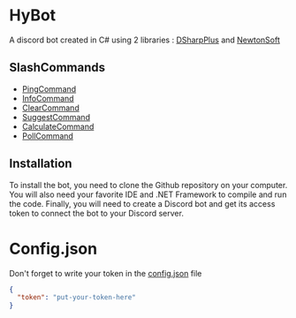 
# HyBot

A discord bot created in C# using 2 libraries : [DSharpPlus](https://github.com/DSharpPlus/DSharpPlus) and [NewtonSoft](https://github.com/JamesNK/Newtonsoft.Json)


## SlashCommands

- [PingCommand](https://github.com/Antyss77/csharp-discord-bot/blob/main/Commands/PingCommand.cs)
- [InfoCommand](https://github.com/Antyss77/csharp-discord-bot/blob/main/Commands/InfoCommand.cs)
- [ClearCommand](https://github.com/Antyss77/csharp-discord-bot/blob/main/Commands/ClearCommand.cs)
- [SuggestCommand](https://github.com/Antyss77/csharp-discord-bot/blob/main/Commands/SuggestCommand.cs)
- [CalculateCommand](https://github.com/Antyss77/csharp-discord-bot/blob/main/Commands/CalculateCommand.cs)
- [PollCommand](https://github.com/Antyss77/csharp-discord-bot/blob/main/Commands/PollCommand.cs)


## Installation

To install the bot, you need to clone the Github repository on your computer. You will also need your favorite IDE and .NET Framework to compile and run the code. Finally, you will need to create a Discord bot and get its access token to connect the bot to your Discord server.

# Config.json
Don't forget to write your token in the [config.json](https://github.com/Antyss77/csharp-discord-bot/blob/main/Config/config.json) file
```config.json
{
  "token": "put-your-token-here"
}
```
    
